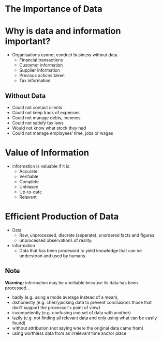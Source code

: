 # The Importance of Data

# Why is data and information important?

- Organisations cannot conduct business without data.
    - Financial transactions
    - Customer information
    - Supplier information
    - Previous actions taken
    - Tax information

## Without Data

- Could not contact clients
- Could not keep track of expenses
- Could not manage debts, incomes
- Could not satisfy tax laws
- Would not know what stock they had
- Could not manage employees’ time, jobs or wages

# Value of Information

- Information is valuable if it is:
    - Accurate
    - Verifiable
    - Complete
    - Unbiased
    - Up-to-date
    - Relevant

# Efficient Production of Data

- Data
    - Raw, unprocessed, discrete (separate), unordered facts and figures.
    - unprocessed observations of reality.
- Information
    - Data that has been processed to yield knowledge that can be understood and used by humans.

## Note

**Warning:** information may be unreliable because its data has been processed...

- badly (e.g. using a mode average instead of a mean),
- dishonestly (e.g. cherrypicking data to prevent conclusions those that don't support the processor's point of view)
- incompetently (e.g. confusing one set of data with another)
- lazily (e.g. not finding all relevant data and only using what can be easily found)
- without attribution (not saying where the original data came from)
- using worthless data from an irrelevant time and/or place